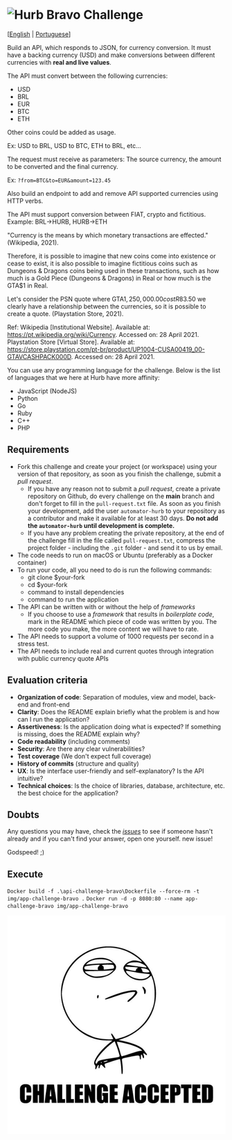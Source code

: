 # <img src="https://avatars1.githubusercontent.com/u/7063040?v=4&s=200.jpg" alt="Hurb" width="24" /> Bravo Challenge

[[English](README.md) | [Portuguese](README.pt.md)]

Build an API, which responds to JSON, for currency conversion. It must have a backing currency (USD) and make conversions between different currencies with **real and live values**.

The API must convert between the following currencies:

-   USD
-   BRL
-   EUR
-   BTC
-   ETH

Other coins could be added as usage.

Ex: USD to BRL, USD to BTC, ETH to BRL, etc...

The request must receive as parameters: The source currency, the amount to be converted and the final currency.

Ex: `?from=BTC&to=EUR&amount=123.45`

Also build an endpoint to add and remove API supported currencies using HTTP verbs.

The API must support conversion between FIAT, crypto and fictitious. Example: BRL->HURB, HURB->ETH

"Currency is the means by which monetary transactions are effected." (Wikipedia, 2021).

Therefore, it is possible to imagine that new coins come into existence or cease to exist, it is also possible to imagine fictitious coins such as Dungeons & Dragons coins being used in these transactions, such as how much is a Gold Piece (Dungeons & Dragons) in Real or how much is the GTA$1 in Real.

Let's consider the PSN quote where GTA$1,250,000.00 cost R$83.50 we clearly have a relationship between the currencies, so it is possible to create a quote. (Playstation Store, 2021).

Ref:
Wikipedia [Institutional Website]. Available at: <https://pt.wikipedia.org/wiki/Currency>. Accessed on: 28 April 2021.
Playstation Store [Virtual Store]. Available at: <https://store.playstation.com/pt-br/product/UP1004-CUSA00419_00-GTAVCASHPACK000D>. Accessed on: 28 April 2021.

You can use any programming language for the challenge. Below is the list of languages ​​that we here at Hurb have more affinity:

-   JavaScript (NodeJS)
-   Python
-   Go
-   Ruby
-   C++
-   PHP

## Requirements

-   Fork this challenge and create your project (or workspace) using your version of that repository, as soon as you finish the challenge, submit a _pull request_.
    -   If you have any reason not to submit a _pull request_, create a private repository on Github, do every challenge on the **main** branch and don't forget to fill in the `pull-request.txt` file. As soon as you finish your development, add the user `automator-hurb` to your repository as a contributor and make it available for at least 30 days. **Do not add the `automator-hurb` until development is complete.**
    -   If you have any problem creating the private repository, at the end of the challenge fill in the file called `pull-request.txt`, compress the project folder - including the `.git` folder - and send it to us by email.
-   The code needs to run on macOS or Ubuntu (preferably as a Docker container)
-   To run your code, all you need to do is run the following commands:
    -   git clone \$your-fork
    -   cd \$your-fork
    -   command to install dependencies
    -   command to run the application
-   The API can be written with or without the help of _frameworks_
    -   If you choose to use a _framework_ that results in _boilerplate code_, mark in the README which piece of code was written by you. The more code you make, the more content we will have to rate.
-   The API needs to support a volume of 1000 requests per second in a stress test.
-   The API needs to include real and current quotes through integration with public currency quote APIs

## Evaluation criteria

-   **Organization of code**: Separation of modules, view and model, back-end and front-end
-   **Clarity**: Does the README explain briefly what the problem is and how can I run the application?
-   **Assertiveness**: Is the application doing what is expected? If something is missing, does the README explain why?
-   **Code readability** (including comments)
-   **Security**: Are there any clear vulnerabilities?
-   **Test coverage** (We don't expect full coverage)
-   **History of commits** (structure and quality)
-   **UX**: Is the interface user-friendly and self-explanatory? Is the API intuitive?
-   **Technical choices**: Is the choice of libraries, database, architecture, etc. the best choice for the application?

## Doubts

Any questions you may have, check the [_issues_](https://github.com/HurbCom/challenge-bravo/issues) to see if someone hasn't already and if you can't find your answer, open one yourself. new issue!

Godspeed! ;)

## Execute

`Docker build -f .\api-challenge-bravo\Dockerfile --force-rm -t img/app-challenge-bravo .`
`Docker run -d -p 8080:80 --name app-challenge-bravo img/app-challenge-bravo`

<p align="center">
  <img src="ca.jpg" alt="Challange accepted" />
</p>
